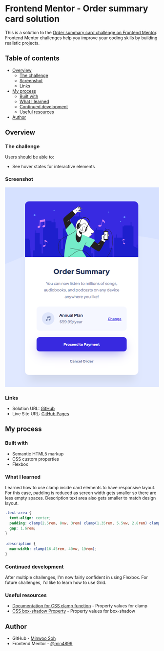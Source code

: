 # Frontend Mentor - Order summary card solution

This is a solution to the [Order summary card challenge on Frontend Mentor](https://www.frontendmentor.io/challenges/order-summary-component-QlPmajDUj). Frontend Mentor challenges help you improve your coding skills by building realistic projects. 

## Table of contents

- [Overview](#overview)
  - [The challenge](#the-challenge)
  - [Screenshot](#screenshot)
  - [Links](#links)
- [My process](#my-process)
  - [Built with](#built-with)
  - [What I learned](#what-i-learned)
  - [Continued development](#continued-development)
  - [Useful resources](#useful-resources)
- [Author](#author)

## Overview

### The challenge

Users should be able to:

- See hover states for interactive elements

### Screenshot

![](./screenshot.png)

### Links

- Solution URL: [GitHub](https://github.com/min4899/Frontend-Mentor-Order-Card-Summary-Component)
- Live Site URL: [GitHub Pages](https://min4899.github.io/Frontend-Mentor-Order-Card-Summary-Component/)

## My process

### Built with

- Semantic HTML5 markup
- CSS custom properties
- Flexbox

### What I learned

Learned how to use clamp inside card elements to have responsive layout. For this case, padding is reduced as screen width gets smaller so there are less empty spaces. Description text area also gets smaller to match design layout.

```css
.text-area {
  text-align: center;
  padding: clamp(2.5rem, 8vw, 3rem) clamp(1.35rem, 5.5vw, 2.8rem) clamp(2rem, 8vw, 2.5rem);
  gap: 1.6rem;
}

.description {
  max-width: clamp(16.45rem, 40vw, 19rem);
}
```

### Continued development

After multiple challenges, I'm now fairly confident in using Flexbox. For future challenges, I'd like to learn how to use Grid.

### Useful resources

- [Documentation for CSS clamp function](https://developer.mozilla.org/en-US/docs/Web/CSS/clamp) - Property values for clamp
- [CSS box-shadow Property](https://www.w3schools.com/cssref/css3_pr_box-shadow.asp) - Property values for box-shadow

## Author

- GitHub - [Minwoo Soh](https://github.com/min4899)
- Frontend Mentor - [@min4899](https://www.frontendmentor.io/profile/min4899)